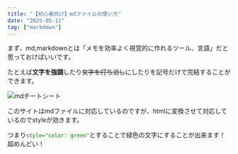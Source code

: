 ```yaml
---
title: "【初心者向け】mdファイルの使い方"
date: "2025-05-11"
tag: ["markdown"]
---
```



まず、md,markdownとは「メモを効率よく視覚的に作れるツール、言語」だと思っておけばいいです。

たとえば**文字を強調**したり~~文字を打ち消し~~にしたりを記号だけで完結することができます。

![mdチートシート](/images/mdfiletp.png)

このサイトはmdファイルに対応しているのですが、htmlに変換させて対応しているのでstyleが効きます。

つまり<span style="color: green">`style="color: green"`</span>とすることで緑色の文字にすることが出来ます！超めんどい！